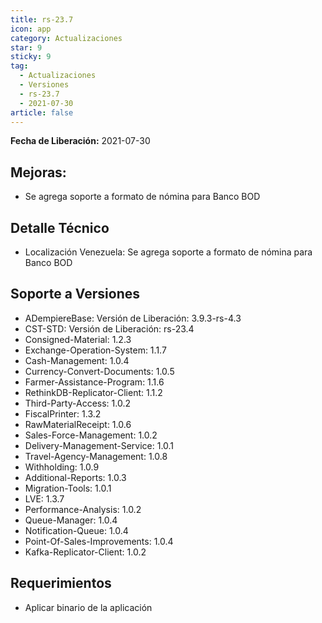 ```yaml
---
title: rs-23.7
icon: app
category: Actualizaciones
star: 9
sticky: 9
tag:
  - Actualizaciones
  - Versiones
  - rs-23.7
  - 2021-07-30
article: false
---
```


**Fecha de Liberación:** 2021-07-30

## Mejoras:

-  Se agrega soporte a formato de nómina para Banco BOD

## Detalle Técnico

- Localización Venezuela: Se agrega soporte a formato de nómina para Banco BOD

## Soporte a Versiones

- ADempiereBase: Versión de Liberación: 3.9.3-rs-4.3
- CST-STD: Versión de Liberación: rs-23.4
- Consigned-Material: 1.2.3
- Exchange-Operation-System: 1.1.7
- Cash-Management: 1.0.4
- Currency-Convert-Documents: 1.0.5
- Farmer-Assistance-Program: 1.1.6
- RethinkDB-Replicator-Client: 1.1.2
- Third-Party-Access: 1.0.2
- FiscalPrinter: 1.3.2
- RawMaterialReceipt: 1.0.6
- Sales-Force-Management: 1.0.2
- Delivery-Management-Service: 1.0.1
- Travel-Agency-Management: 1.0.8
- Withholding: 1.0.9
- Additional-Reports: 1.0.3
- Migration-Tools: 1.0.1
- LVE: 1.3.7
- Performance-Analysis: 1.0.2
- Queue-Manager: 1.0.4
- Notification-Queue: 1.0.4
- Point-Of-Sales-Improvements: 1.0.4
- Kafka-Replicator-Client: 1.0.2

## Requerimientos

- Aplicar binario de la aplicación
